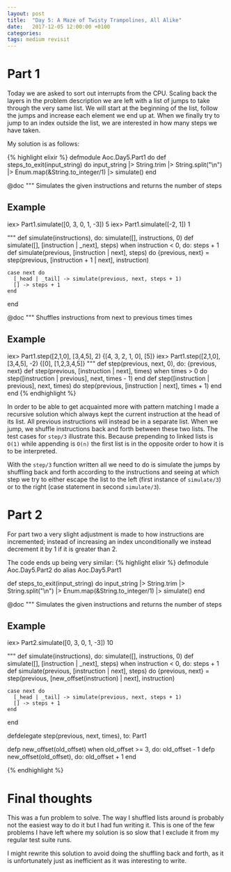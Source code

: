 ```yaml
---
layout: post
title:  "Day 5: A Maze of Twisty Trampolines, All Alike"
date:   2017-12-05 12:00:00 +0100
categories:
tags: medium revisit
---
```

# Part 1
Today we are asked to sort out interrupts from the CPU. Scaling back the layers
in the problem description we are left with a list of jumps to take through the
very same list. We will start at the beginning of the list, follow the jumps and
increase each element we end up at. When we finally try to jump to an index
outside the list, we are interested in how many steps we have taken.

My solution is as follows:

{% highlight elixir %}
defmodule Aoc.Day5.Part1 do
  def steps_to_exit(input_string) do
    input_string
    |> String.trim
    |> String.split("\n")
    |> Enum.map(&String.to_integer/1)
    |> simulate()
  end

  @doc """
  Simulates the given instructions and returns the number of steps
  ## Example
  iex> Part1.simulate([0, 3, 0, 1, -3])
  5
  iex> Part1.simulate([-2, 1])
  1

  """
  def simulate(instructions), do: simulate([], instructions, 0)
  def simulate([], [instruction | _next], steps) when instruction < 0, do: steps + 1
  def simulate(previous, [instruction | next], steps) do
    {previous, next} = step(previous, [instruction + 1 | next], instruction)

    case next do
      [_head | _tail] -> simulate(previous, next, steps + 1)
      [] -> steps + 1
    end
  end

  @doc """
  Shuffles instructions from next to previous times times
  ## Example
  iex> Part1.step([2,1,0], [3,4,5], 2)
  {[4, 3, 2, 1, 0], [5]}
  iex> Part1.step([2,1,0], [3,4,5], -2)
  {[0], [1,2,3,4,5]}
  """
  def step(previous, next, 0), do: {previous, next}
  def step(previous, [instruction | next], times) when times > 0 do
    step([instruction | previous], next, times - 1)
  end
  def step([instruction | previous], next, times) do
    step(previous, [instruction | next], times + 1)
  end
end
{% endhighlight %}

In order to be able to get acquainted more with pattern matching I made a
recursive solution which always kept the current instruction at the head of its
list. All previous instructions will instead be in a separate list. When we
jump, we shuffle instructions back and forth between these two lists. The test
cases for `step/3` illustrate this. Because prepending to linked lists is `O(1)`
while appending is `O(n)` the first list is in the opposite order to how it is
to be interpreted.

With the `step/3` function written all we need to do is simulate the jumps by
shuffling back and forth according to the instructions and seeing at which step
we try to either escape the list to the left (first instance of `simulate/3`) or
to the right (case statement in second `simulate/3`).

# Part 2
For part two a very slight adjustment is made to how instructions are
incremented; instead of increasing an index unconditionally we instead decrement
it by 1 if it is greater than 2.

The code ends up being very similar:
{% highlight elixir %}
defmodule Aoc.Day5.Part2 do
  alias Aoc.Day5.Part1

  def steps_to_exit(input_string) do
    input_string
    |> String.trim
    |> String.split("\n")
    |> Enum.map(&String.to_integer/1)
    |> simulate()
  end

  @doc """
  Simulates the given instructions and returns the number of steps

  ## Example

  iex> Part2.simulate([0, 3, 0, 1, -3])
  10
    
  """
  def simulate(instructions), do: simulate([], instructions, 0)
  def simulate([], [instruction | _next], steps) when instruction < 0, do: steps + 1
  def simulate(previous, [instruction | next], steps) do
    {previous, next} = step(previous, [new_offset(instruction) | next], instruction)

    case next do
      [_head | _tail] -> simulate(previous, next, steps + 1)
      [] -> steps + 1
    end
  end

  defdelegate step(previous, next, times), to: Part1

  defp new_offset(old_offset) when old_offset >= 3, do: old_offset - 1
  defp new_offset(old_offset), do: old_offset + 1
end

{% endhighlight %}

# Final thoughts
This was a fun problem to solve. The way I shuffled lists around is probably not
the easiest way to do it but I had fun writing it. This is one of the few
problems I have left where my solution is so slow that I exclude it from my
regular test suite runs.

I might rewrite this solution to avoid doing the shuffling back and forth, as it
is unfortunately just as inefficient as it was interesting to write.
